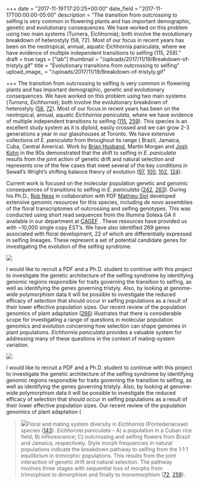 +++
date = "2017-11-19T17:20:25+00:00"
date_field = "2017-11-17T00:00:00-05:00"
description = "The transition from outcrossing to selfing is very common in flowering plants and has important demographic, genetic and evolutionary consequences. We have worked on this problem using two main systems (Turnera, Eichhornia); both involve the evolutionary breakdown of heterostyly (58, 72). Most of our focus in recent years has been on the neotropical, annual, aquatic Eichhornia paniculata, where we have evidence of multiple independent transitions to selfing (115, 259)."
draft = true
tags = ["lab"]
thumbnail = "/uploads/2017/11/19/Breakdown-of-tristyly.gif"
title = "Evolutionary transitions from outcrossing to selfing"
upload_image_ = "/uploads/2017/11/19/Breakdown-of-tristyly.gif"

+++
The transition from outcrossing to selfing is very common in flowering  plants and has important demographic, genetic and evolutionary  consequences. We have worked on this problem using two main systems (_Turnera_, _Eichhornia_); both involve the evolutionary breakdown of heterostyly ([58](http://labs.eeb.utoronto.ca/barrett/schb_pub.html#58), [72](http://labs.eeb.utoronto.ca/barrett/schb_pub.html#72)). Most of our focus in recent years has been on the neotropical, annual, aquatic _Eichhornia paniculata_, where we have evidence of multiple independent transitions to selfing ([115](http://labs.eeb.utoronto.ca/barrett/schb_pub.html#115), [259](http://labs.eeb.utoronto.ca/barrett/schb_pub.html#259)).  This species is an excellent study system as it is diploid, easily  crossed and we can grow 2-3 generations a year in our glasshouses at  Toronto. We have extensive collections of _E. paniculata_ from throughout its range ( Brazil, Jamaica, Cuba, Central America). Work by [Brian Husband](http://www.uoguelph.ca/ib/people/faculty/husband.shtml), Martin Morgan and [Josh Kohn](http://www-biology.ucsd.edu/faculty/kohn.html)  in the 90s demonstrated that the shift to selfing in _E. paniculata_  results from the joint action of genetic drift and natural selection  and represents one of the few cases that meet several of the key  conditions in Sewall’s Wright’s shifting balance theory of evolution ([97](http://labs.eeb.utoronto.ca/barrett/schb_pub.html#97), [100](http://labs.eeb.utoronto.ca/barrett/schb_pub.html#100), [102](http://labs.eeb.utoronto.ca/barrett/schb_pub.html#102), [124](http://labs.eeb.utoronto.ca/barrett/schb_pub.html#124)). 

Current work is focused on the molecular population genetic and genomic consequences of transitions to selfing in _E. paniculata_ ([242](http://labs.eeb.utoronto.ca/barrett/schb_pub.html#242), [263](http://labs.eeb.utoronto.ca/barrett/schb_pub.html#263)). During his Ph.D., [Rob Ness](http://labs.eeb.utoronto.ca/barrett/Ness.html) in collaboration with PDF [Mathieu Siol](http://labs.eeb.utoronto.ca/barrett/MSiol.html) developed extensive genomic resources for this species, including _de novo_  assemblies of the floral transcriptomes of outcrossing and selfing  genotypes. This was conducted using short read sequences from the  Illumina Solexa GA II available in our department at [CAGEF](http://www.cagef.utoronto.ca/)  . These resources have provided us with \~10,000 single copy EST’s. We  have also identified 269 genes associated with floral development, 22 of  which are differentially expressed in selfing lineages. These represent  a set of potential candidate genes for investigating the evolution of  the selfing syndrome. 

![](/uploads/2017/11/19/Eichhornia-triangles-450.gif)

I would like to recruit a PDF and a Ph.D. student to continue with this  project to investigate the genetic architecture of the selfing syndrome  by identifying genomic regions responsible for traits governing the  transition to selfing, as well as identifying the genes governing  tristyly. Also, by looking at genome-wide polymorphism data it will be  possible to investigate the reduced efficacy of selection that should  occur in selfing populations as a result of their lower effective  population sizes. Our recent review of the population genomics of plant  adaptation ([266](http://labs.eeb.utoronto.ca/barrett/schb_pub.html#266))  illustrates that there is considerable scope for investigating a range  of questions in molecular population genomics and evolution concerning  how selection can shape genomes in plant populations. _Eichhornia paniculata_ provides a valuable system for addressing many of these questions in the context of mating-system variation.     

![](/uploads/2017/11/19/Pontederiaceae450.jpg)         

I would like to  recruit a PDF and a Ph.D. student to continue with this project to  investigate the genetic architecture of the selfing syndrome by  identifying genomic regions responsible for traits governing the  transition to selfing, as well as identifying the genes governing  tristyly. Also, by looking at genome-wide polymorphism data it will be  possible to investigate the reduced efficacy of selection that should  occur in selfing populations as a result of their lower effective  population sizes. Our recent review of the population genomics of plant  adaptation (             

> ![](/uploads/2017/11/19/2010-10-26-Figure-1-450.jpg)Floral and mating system diversity in _Eichhornia_ (Pontederiaceae) species ([143](http://labs.eeb.utoronto.ca/barrett/schb_pub.html#143)). _Eichhornia paniculata_   – A) a population in a Cuban rice field; B) inflorescence; C)  outcrossing and selfing flowers from Brazil and Jamaica, respectively.  Style morph frequencies in natural populations indicate the breakdown  pathway to selfing from the 1:1:1 equilibrium in trimorphic populations.  This results from the joint interaction of genetic drift and natural  selection. The pathway involves three stages with sequential loss of  morphs from trimorphism to dimorphism and finally to monomorphism ([72](http://labs.eeb.utoronto.ca/barrett/schb_pub.html#72), [259](http://labs.eeb.utoronto.ca/barrett/schb_pub.html#259)). 